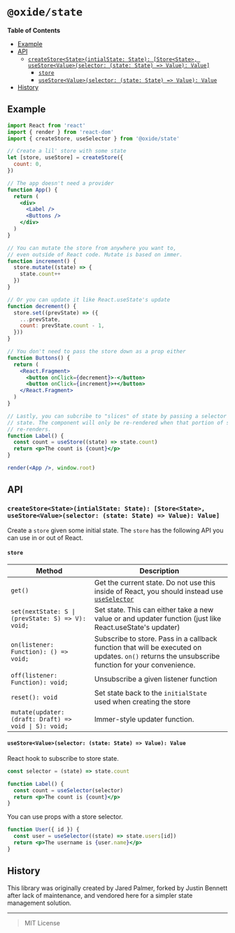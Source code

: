 # `@oxide/state`

**Table of Contents**

- [Example](#example)
- [API](#api)
  - [`createStore<State>(intialState: State): [Store<State>, useStore<Value>(selector: (state: State) => Value): Value]`](#createstorestateintialstate-state-storestate-usestorevalueselector-state-state--value-value)
    - [`store`](#store)
    - [`useStore<Value>(selector: (state: State) => Value): Value`](#usestorevalueselector-state-state--value-value)
- [History](#history)

## Example

```jsx
import React from 'react'
import { render } from 'react-dom'
import { createStore, useSelector } from '@oxide/state'

// Create a lil' store with some state
let [store, useStore] = createStore({
  count: 0,
})

// The app doesn't need a provider
function App() {
  return (
    <div>
      <Label />
      <Buttons />
    </div>
  )
}

// You can mutate the store from anywhere you want to,
// even outside of React code. Mutate is based on immer.
function increment() {
  store.mutate((state) => {
    state.count++
  })
}

// Or you can update it like React.useState's update
function decrement() {
  store.set((prevState) => ({
    ...prevState,
    count: prevState.count - 1,
  }))
}

// You don't need to pass the store down as a prop either
function Buttons() {
  return (
    <React.Fragment>
      <button onClick={decrement}>-</button>
      <button onClick={increment}>+</button>
    </React.Fragment>
  )
}

// Lastly, you can subcribe to "slices" of state by passing a selector to use
// state. The component will only be re-rendered when that portion of state
// re-renders.
function Label() {
  const count = useStore((state) => state.count)
  return <p>The count is {count}</p>
}

render(<App />, window.root)
```

## API

### `createStore<State>(intialState: State): [Store<State>, useStore<Value>(selector: (state: State) => Value): Value]`

Create a `store` given some initial state. The `store` has the following API you can use in or out of React.

#### `store`

| **Method**                                            | **Description**                                                                                                                                 |
| ----------------------------------------------------- | ----------------------------------------------------------------------------------------------------------------------------------------------- |
| `get()`                                               | Get the current state. Do not use this inside of React, you should instead use [`useSelector`](#useselectors-vselector-s-s--v)                  |
| `set(nextState: S \| (prevState: S) => V): void;`     | Set state. This can either take a new value or and updater function (just like React.useState's updater)                                        |
| `on(listener: Function): () => void;`                 | Subscribe to store. Pass in a callback function that will be executed on updates. `on()` returns the unsubscribe function for your convenience. |
| `off(listener: Function): void;`                      | Unsubscribe a given listener function                                                                                                           |
| `reset(): void`                                       | Set state back to the `initialState` used when creating the store                                                                               |
| `mutate(updater: (draft: Draft) => void \| S): void;` | Immer-style updater function.                                                                                                                   |

#### `useStore<Value>(selector: (state: State) => Value): Value`

React hook to subscribe to store state.

```jsx
const selector = (state) => state.count

function Label() {
  const count = useSelector(selector)
  return <p>The count is {count}</p>
}
```

You can use props with a store selector.

```jsx
function User({ id }) {
  const user = useSelector((state) => state.users[id])
  return <p>The username is {user.name}</p>
}
```

## History

This library was originally created by Jared Palmer, forked by Justin Bennett after lack of maintenance, and vendored here for a simpler state management solution.

---

> MIT License
